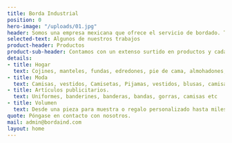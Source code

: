 ```yaml
---
title: Borda Industrial
position: 0
hero-image: "/uploads/01.jpg"
header: Somos una empresa mexicana que ofrece el servicio de bordado. Tenemos más de 30 años de experiencia, nuestro principal objetivo es satisfacer tus necesidades.
selected-text: Algunos de nuestros trabajos
product-header: Productos
product-sub-header: Contamos con un extenso surtido en productos y cada vez hacemos más grande nuestro catálogo, póngase en contacto con nosotros para más información.​
details:
- title: Hogar
  text: Cojines, manteles, fundas, edredones, pie de cama, almohadones, manteles, mandiles, secadores, toallas, batas.
- title: Moda
  text: Camisas, vestidos, Camisetas, Pijamas, vestidos, blusas, camisas, bolsas.
- title: Artículos publicitarios.
  text: Uniformes, banderines, banderas, bandas, gorras, camisas etc
- title: Volumen
  text: Desde una pieza para muestra o regalo personalizado hasta miles como para promociones y campañas.
quote: Póngase en contacto con nosotros.
mail: admin@bordaind.com
layout: home
---
```

